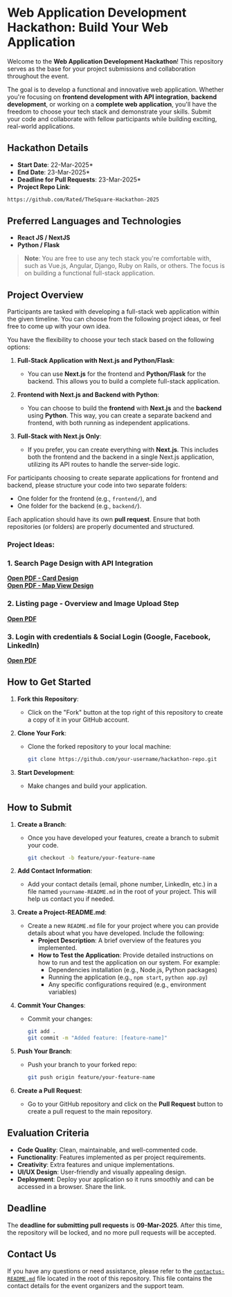 # Web Application Development Hackathon: Build Your Web Application

Welcome to the **Web Application Development Hackathon**! This repository serves as the base for your project submissions and collaboration throughout the event.

The goal is to develop a functional and innovative web application. Whether you're focusing on **frontend development with API integration**, **backend development**, or working on a **complete web application**, you'll have the freedom to choose your tech stack and demonstrate your skills. Submit your code and collaborate with fellow participants while building exciting, real-world applications.

## Hackathon Details

- **Start Date**: 22-Mar-2025*
- **End Date**: 23-Mar-2025*
- **Deadline for Pull Requests**: 23-Mar-2025*
- **Project Repo Link**: 
```bash
https://github.com/Rated/TheSquare-Hackathon-2025
```
## Preferred Languages and Technologies

- **React JS / NextJS**
- **Python / Flask**

> **Note**: You are free to use any tech stack you're comfortable with, such as Vue.js, Angular, Django, Ruby on Rails, or others. The focus is on building a functional full-stack application.

## Project Overview

Participants are tasked with developing a full-stack web application within the given timeline. You can choose from the following project ideas, or feel free to come up with your own idea. 

You have the flexibility to choose your tech stack based on the following options:

1. **Full-Stack Application with Next.js and Python/Flask**: 
    - You can use **Next.js** for the frontend and **Python/Flask** for the backend. This allows you to build a complete full-stack application.

2. **Frontend with Next.js and Backend with Python**: 
    - You can choose to build the **frontend** with **Next.js** and the **backend** using **Python**. This way, you can create a separate backend and frontend, with both running as independent applications.

3. **Full-Stack with Next.js Only**: 
    - If you prefer, you can create everything with **Next.js**. This includes both the frontend and the backend in a single Next.js application, utilizing its API routes to handle the server-side logic.

For participants choosing to create separate applications for frontend and backend, please structure your code into two separate folders:
- One folder for the frontend (e.g., `frontend/`), and 
- One folder for the backend (e.g., `backend/`).

Each application should have its own **pull request**. Ensure that both repositories (or folders) are properly documented and structured.

### Project Ideas:

### 1. **Search Page Design with API Integration**
<a href="resource/Task1-SearchPage/1-Search-Page-Card-View.pdf" target="_blank">**Open PDF - Card Design**</a>  
<a href="resource/Task1-SearchPage/2-Search-Page-Map-View.pdf" target="_blank">**Open PDF - Map View Design**</a>

### 2. **Listing page - Overview and Image Upload Step**
<a href="resource/Task2-ListingPage/Listing-Steps.pdf" target="_blank">**Open PDF**</a>


### 3. **Login with credentials & Social Login (Google, Facebook, LinkedIn)**
<a href="resource/Task3-Login/Popup-Login.pdf" target="_blank">**Open PDF**</a>


## How to Get Started

1. **Fork this Repository**:
   - Click on the "Fork" button at the top right of this repository to create a copy of it in your GitHub account.

2. **Clone Your Fork**:
   - Clone the forked repository to your local machine:
     ```bash
     git clone https://github.com/your-username/hackathon-repo.git
     ```

3. **Start Development**:
   - Make changes and build your application.

## How to Submit

1. **Create a Branch**:
   - Once you have developed your features, create a branch to submit your code.
     ```bash
     git checkout -b feature/your-feature-name
     ```
2. **Add Contact Information**:
    - Add your contact details (email, phone number, LinkedIn, etc.) in a file named `yourname-README.md` in the root of your project. This will help us contact you if needed.

3. **Create a Project-README.md**:
    - Create a new `README.md` file for your project where you can provide details about what you have developed. Include the following:
        - **Project Description**: A brief overview of the features you implemented.
        - **How to Test the Application**: Provide detailed instructions on how to run and test the application on our system. For example:
            - Dependencies installation (e.g., Node.js, Python packages)
            - Running the application (e.g., `npm start`, `python app.py`)
            - Any specific configurations required (e.g., environment variables)

4. **Commit Your Changes**:
   - Commit your changes:
     ```bash
     git add .
     git commit -m "Added feature: [feature-name]"
     ```

5. **Push Your Branch**:
   - Push your branch to your forked repo:
     ```bash
     git push origin feature/your-feature-name
     ```

6. **Create a Pull Request**:
   - Go to your GitHub repository and click on the **Pull Request** button to create a pull request to the main repository.

## Evaluation Criteria

- **Code Quality**: Clean, maintainable, and well-commented code.
- **Functionality**: Features implemented as per project requirements.
- **Creativity**: Extra features and unique implementations.
- **UI/UX Design**: User-friendly and visually appealing design.
- **Deployment**: Deploy your application so it runs smoothly and can be accessed in a browser. Share the link.

## Deadline

The **deadline for submitting pull requests** is **09-Mar-2025**. After this time, the repository will be locked, and no more pull requests will be accepted.

## Contact Us

If you have any questions or need assistance, please refer to the [`contactus-README.md`](./contactus-README.md) file located in the root of this repository. This file contains the contact details for the event organizers and the support team.
